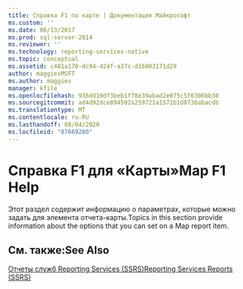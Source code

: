 ```yaml
---
title: Справка F1 по карте | Документация Майкрософт
ms.custom: ''
ms.date: 06/13/2017
ms.prod: sql-server-2014
ms.reviewer: ''
ms.technology: reporting-services-native
ms.topic: conceptual
ms.assetid: c481a170-dc94-424f-a37c-d16003171d29
author: maggiesMSFT
ms.author: maggies
manager: kfile
ms.openlocfilehash: 936dd10df3beb1f78e39abad2e075c5f6306bb30
ms.sourcegitcommit: ad4d92dce894592a259721a1571b1d8736abacdb
ms.translationtype: MT
ms.contentlocale: ru-RU
ms.lasthandoff: 08/04/2020
ms.locfileid: "87669280"
---
```

# <a name="map-f1-help"></a><span data-ttu-id="56670-102">Справка F1 для «Карты»</span><span class="sxs-lookup"><span data-stu-id="56670-102">Map F1 Help</span></span>
  <span data-ttu-id="56670-103">Этот раздел содержит информацию о параметрах, которые можно задать для элемента отчета-карты.</span><span class="sxs-lookup"><span data-stu-id="56670-103">Topics in this section provide information about the options that you can set on a Map report item.</span></span>  
  
## <a name="see-also"></a><span data-ttu-id="56670-104">См. также:</span><span class="sxs-lookup"><span data-stu-id="56670-104">See Also</span></span>  
 [<span data-ttu-id="56670-105">Отчеты служб Reporting Services &#40;SSRS&#41;</span><span class="sxs-lookup"><span data-stu-id="56670-105">Reporting Services Reports &#40;SSRS&#41;</span></span>](reports/reporting-services-reports-ssrs.md)  
  
  
